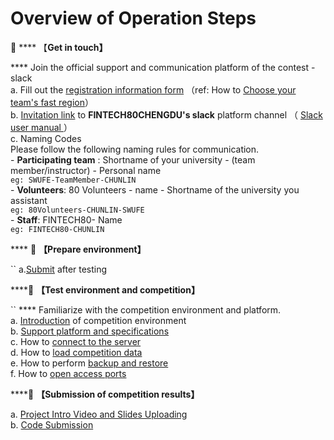 # Overview of Operation Steps

:pushpin: **** 【**Get in touch】**

&#x20;       ****        Join the official support and communication platform of the contest - slack \
&#x20;           a. Fill out the [registration information form](https://forms.office.com/r/0BkueghUS7) （ref: How to [Choose your team's fast region](../../operation-manual/steps/choose-your-fastest-region.md)）\
&#x20;           b. [Invitation link](https://join.slack.com/t/fintech80chen-g6n8344/shared\_invite/zt-1bzfo4xtg-pLwPzK5z9CfNgnrSfZFJzg) to **FINTECH80CHENGDU's slack** platform channel  （ [Slack user manual ](https://slack.com/help/articles/360059928654-How-to-use-Slack--your-quick-start-guide)）\
&#x20;           c. Naming Codes \
&#x20;               Please follow the following naming rules for communication. \
&#x20;               \- **Participating team** : Shortname of your university - (team member/instructor) - Personal name \
&#x20;                 `eg: SWUFE-TeamMember-CHUNLIN`\
&#x20;               \- **Volunteers**: 80 Volunteers - name  - Shortname of the university you assistant  \
&#x20;                 `eg: 80Volunteers-CHUNLIN-SWUFE`\
&#x20;               \- **Staff**: FINTECH80- Name \
&#x20;                 `eg: FINTECH80-CHUNLIN`

&#x20;**** :pushpin: **【Prepare environment】**&#x20;

&#x20;   `` a.[Submit](https://forms.office.com/r/n6bN1gFJ06) after testing&#x20;

****:pushpin: **【Test environment and competition】**

&#x20; ``   **** Familiarize with the competition environment and platform.\
&#x20;           a. [Introduction](./) of competition environment\
&#x20;           b. [Support platform and specifications](../../operation-manual/competiton-real-time-support/support-platform-and-specifications.md)\
&#x20;           c. How to [connect to the server](../../operation-manual/steps/competition-operation/connect-to-ec2.md) \
&#x20;           d. How to [load competition data](../../operation-manual/steps/competition-operation/obtaining-data.md) \
&#x20;           e. How to perform [backup and restore ](../../operation-manual/steps/competition-operation/backup-and-restore.md)\
&#x20;           f. How to [open access ports](../../operation-manual/steps/competition-operation/access-to-the-ports.md)

****:pushpin: **【Submission of competition results】** &#x20;

&#x20;           a. [Project Intro Video and Slides Uploading](../../operation-manual/steps/competition-operation/upload-team-introduction-video.md)\
&#x20;           b. [Code Submission](../../operation-manual/steps/competition-operation/code-submission.md)\
&#x20;         &#x20;
